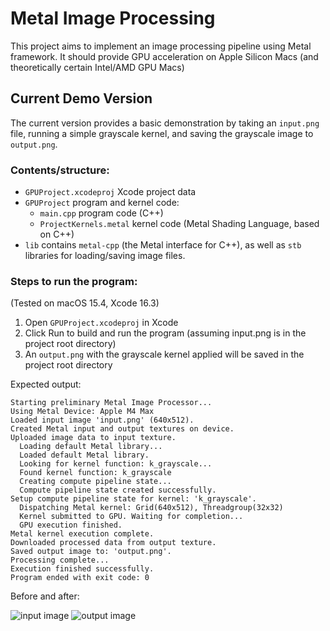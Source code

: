 # Metal Image Processing

This project aims to implement an image processing pipeline using Metal framework. It should provide GPU acceleration on Apple Silicon Macs (and theoretically certain Intel/AMD GPU Macs)

## Current Demo Version

The current version provides a basic demonstration by taking an `input.png` file, running a simple grayscale kernel, and saving the grayscale image to `output.png`.

### Contents/structure:
- `GPUProject.xcodeproj` Xcode project data
- `GPUProject` program and kernel code:
  - `main.cpp` program code (C++)
  - `ProjectKernels.metal` kernel code (Metal Shading Language, based on C++)
- `lib` contains `metal-cpp` (the Metal interface for C++), as well as `stb` libraries for loading/saving image files.


### Steps to run the program:

(Tested on macOS 15.4, Xcode 16.3)

1. Open `GPUProject.xcodeproj` in Xcode
2. Click Run to build and run the program (assuming input.png is in the project root directory)
3. An `output.png` with the grayscale kernel applied will be saved in the project root directory

Expected output:
```
Starting preliminary Metal Image Processor...
Using Metal Device: Apple M4 Max
Loaded input image 'input.png' (640x512).
Created Metal input and output textures on device.
Uploaded image data to input texture.
  Loading default Metal library...
  Loaded default Metal library.
  Looking for kernel function: k_grayscale...
  Found kernel function: k_grayscale
  Creating compute pipeline state...
  Compute pipeline state created successfully.
Setup compute pipeline state for kernel: 'k_grayscale'.
  Dispatching Metal kernel: Grid(640x512), Threadgroup(32x32)
  Kernel submitted to GPU. Waiting for completion...
  GPU execution finished.
Metal kernel execution complete.
Downloaded processed data from output texture.
Saved output image to: 'output.png'.
Processing complete...
Execution finished successfully.
Program ended with exit code: 0
```

Before and after:


![input image](https://cdn.discordapp.com/attachments/307290656286441473/1363043086040826007/input.png?ex=6804984b&is=680346cb&hm=aef6ae5e76cae2f53cc476b75eb4f8705b3509fac80e8aa39ee86e8db0c540ee&) ![output image](https://cdn.discordapp.com/attachments/307290656286441473/1363043086363529337/output.png?ex=6804984b&is=680346cb&hm=a71d2a56bfc23d0a2b3b81afcf1533ea6798316376dabce259b1deddd94fb404&)

